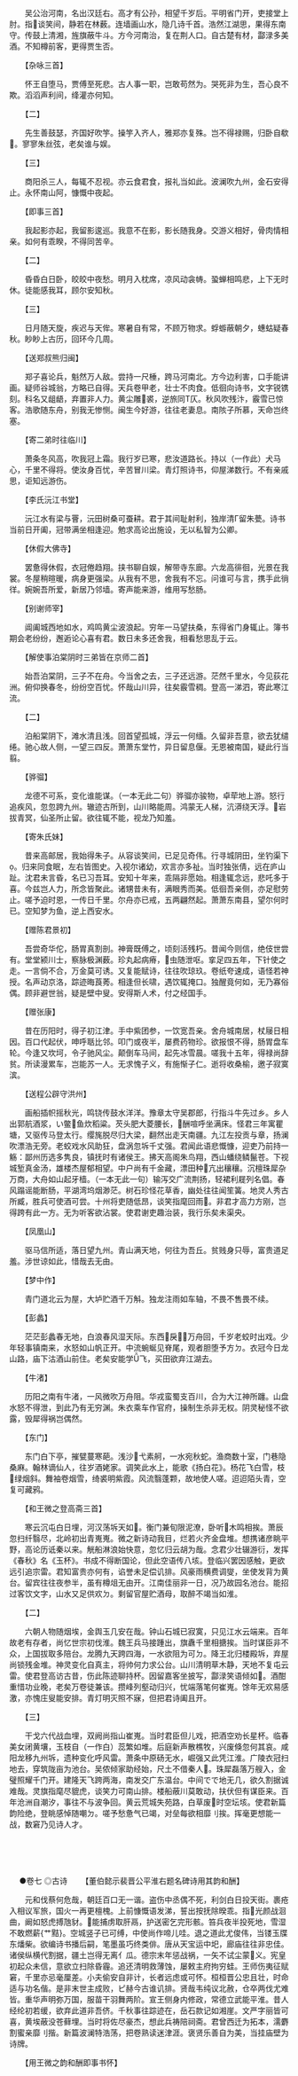 <!-- { "loadSidebar": true } -->
　　吴公治河南，名出汉廷右。高才有公孙，相望千岁后。平明省门开，吏接堂上肘。指谈笑间，静若在林薮。连墙画山水，隐几诗千首。浩然江湖思，果得东南守。传鼓上清湘，旌旗蔽牛斗。方今河南治，复在荆人口。自古楚有材，酃渌多美酒。不知樽前客，更得贾生否。

　　【杂咏三首】

　　怀王自堕马，贾傅至死悲。古人事一职，岂敢苟然为。哭死非为生，吾心良不欺。滔滔声利间，绛灌亦何知。

　　【二】

　　先生善鼓瑟，齐国好吹竽。操竽入齐人，雅郑亦复殊。岂不得禄赐，归卧自欷。寥寥朱丝弦，老矣谁与娱。

　　【三】

　　商阳杀三人，每辄不忍视。亦云食君食，报礼当如此。波澜吹九州，金石安得止。永怀南山阿，慷慨中夜起。

　　【即事三首】

　　我起影亦起，我留影逡巡。我意不在影，影长随我身。交游义相好，骨肉情相亲。如何有乖睽，不得同苦辛。

　　【二】

　　昏昏白日卧，皎皎中夜愁。明月入枕席，凉风动衾帱。蛩蝉相鸣悲，上下无时休。徒能感我耳，顾尔安知秋。

　　【三】

　　日月随天旋，疾迟与天侔。寒暑自有常，不顾万物求。蜉蝣蔽朝夕，蟪蛄疑春秋。眇眇上古历，回环今几周。

　　【送郑叔熊归闽】

　　郑子喜论兵，魁然万人敌。尝持一尺棰，跨马河南北。方今边利害，口手能讲画。疑师谷城翁，方略已自得。天兵卷甲老，壮士不肉食。低徊向诗书，文字锐镌刻。科名又龃龉，弃置非人力。黄尘雕裘，逆旅同Τ仄。秋风吹残汴，霰雪已惊客。浩歌随东舟，别我无惨恻。闽生今好游，往往老妻息。南陔子所慕，天命岂终塞。

　　【寄二弟时往临川】

　　萧条冬风高，吹我冠上霜。我行岁已寒，悲汝道路长。持以（一作此）犬马心，千里不得将。使汝身百忧，辛苦冒川梁。青灯照诗书，仰屋涕数行。不有亲戚思，讵知远游伤。

　　【李氏沅江书堂】

　　沅江水有梁与罾，沅田树桑可蚕耕。君于其间耻射利，独岸清Г留朱甍。诗书当前日开阖，冠带满坐相逢迎。勉求高论出施设，无以私智为公卿。

　　【休假大佛寺】

　　罢惫得休假，衣冠倦趋翔。挟书聊自娱，解带寺东廊。六龙高徘徊，光景在我裳。冬屋稍暄暖，病身更强梁。从我有不思，舍我有不忘。问谁可与言，携手此徜徉。婉婉吾所爱，新居乃邻墙。寄声能来游，维用写愁肠。

　　【别谢师宰】

　　阊阖城西地如水，鸡鸣黄尘波浪起。穷年一马望扶桑，东得省门身辄止。簿书期会老纷纷，邂逅论心喜有君。数日未多还舍我，相看愁思乱于云。

　　【解使事泊棠阴时三弟皆在京师二首】

　　始吾泊棠阴，三子不在舟。今当舍之去，三子还远游。茫然千里水，今见荻花洲。俯仰换春冬，纷纷空百忧。怀哉山川异，往矣霰雪稠。登高一涕泗，寄此寒江流。

　　【二】

　　泊船棠阴下，滩水清且浅。回首望孤城，浮云一何缅。久留非吾意，欲去犹缱绻。驰心故人侧，一望三四反。萧萧东堂竹，异日留息偃。无恩被南国，疑此行当翦。

　　【骅骝】

　　龙德不可系，变化谁能谋。（一本无此二句）骅骝亦骏物，卓荦地上游。怒行追疾风，忽忽跨九州。辙迹古所到，山川略能周。鸿蒙无人梯，沆漭绕天浮。岩拔青冥，仙圣所止留。欲往辄不能，视龙乃知羞。

　　【寄朱氏妹】

　　昔来高邮居，我始得朱子。从容谈笑间，已足见奇伟。行寻城阴田，坐钓渠下。归来同食眠，左右皆图史。入视尔诸幼，欢言亦多祉。当时独张倩，远在庐山趾。沈君未言昏，名已习吾耳。安知十年来，乖隔非愿始。相逢辄念远，悲吒多于喜。今兹岂人力，所念皆聚此。诸甥昔未有，满眼秀而美。低徊吾亲侧，亦足慰劳止。嗟予迫时恩，一传日千里。尔舟亦已戒，五两翩然起。萧萧东南县，望尔何时已。空知梦为鱼，逆上西安水。

　　【赠陈君景初】

　　吾尝奇华佗，肠胃真割剖。神膏既傅之，顷刻活残朽。昔闻今则信，绝伎世尝有。堂堂颍川士，察脉极渊薮。珍丸起病瘠，虫随泄呕。挛足四五年，下针使之走。一言倘不合，万金莫可诱。又复能赋诗，往往吹琼玖。卷纸夸速成，语怪若神授。名声动京洛，踪迹晦莨莠。相逢但长啸，遇饮辄掩口。独醒竟何如，无乃寡俗偶。顾非避世翁，疑是壁中叟。安得斯人术，付之经国手。

　　【赠张康】

　　昔在历阳时，得子初江津。手中紫团参，一饮宽吾亲。舍舟城南居，杖屦日相因。百口代起伏，呻呼聒比邻。叩门或夜半，屡费药物珍。欲报恨不得，肠胃盘车轮。今逢又坎坷，令子驰风尘。颠倒车马间，起先冰雪晨。嗟我十五年，得禄尚辞贫。所读漫累车，岂能苏一人。无求愧子义，有施惭子仁。逝将收桑榆，邀子寂寞滨。

　　【送程公辟守洪州】

　　画船插帜摇秋光，鸣铙传鼓水洋洋。豫章太守吴郡郎，行指斗牛先过乡。乡人出郭航酒浆，い鳖鱼炊稻粱。芡头肥大菱腰长，酬喧呼坐满床。怪君三年寓瞿塘，又驱传马登太行。缨旄脱尽归大梁，翻然出走天南疆。九江左投贡与章，扬澜吹漂浩无旁。老蛟戏水风助狂，盘涡忽坼千丈强。君闻此语悲慨慷，迎吏乃前持一觞：鄙州历选多隽良，镇抚时有诸侯王。拂天高阁朱鸟翔，西山蟠绕鳞鬣苍。下视城堑真金汤，雄楼杰屋郁相望。中户尚有千金藏，漂田种亢出穰穰。沉檀珠犀杂万商，大舟如山起牙樯。（一本无此一句）输泻交广流荆扬，轻裙利屣列名倡。春风蹋谣能断肠，平湖湾坞烟渺茫。树石珍怪花草香，幽处往往闻笙簧。地灵人秀古所臧，胜兵可使酒可尝。十州将吏随低昂，谈笑指麾回雨。非君才高力方刚，岂得跨有此一方。无为听客欲沾裳。使君谢吏趣治装，我行乐矣未渠央。

　　【凤凰山】

　　驱马信所适，落日望九州。青山满天地，何往为吾丘。贫贱身只辱，富贵道足羞。涉世谅如此，惜哉去无由。

　　【梦中作】

　　青门道北云为屋，大垆贮酒千万斛。独龙注雨如车轴，不畏不售畏不续。

　　【彭蠡】

　　茫茫彭蠡春无地，白浪春风湿天际。东西戾万舟回，千岁老蛟时出戏。少年轻事镇南来，水怒如山帆正开。中流蜿蜒见脊尾，观者胆堕予方ㄉ。衣冠今日龙山路，庙下沽酒山前住。老矣安能学飞，买田欲弃江湖去。

　　【牛渚】

　　历阳之南有牛渚，一风微吹万舟阻。华戎蛮蜀支百川，合为大江神所躔。山盘水怒不得泄，到此乃有无穷渊。朱衣乘车作官府，操制生杀非无权。阴灵秘怪不欲露，毁犀得祸岂偶然。

　　【东门】

　　东门白下亭，摧甓蔓寒葩。浅沙弋素舸，一水宛秋蛇。渔商数十室，门巷隐桑麻。翰林谪仙人，往岁酒姥家。调笑此水上，能歌《扬白花》。杨花飞白雪，枝绿烟斜。舞袖卷烟雪，绮裘明紫霞。风流翳蓬颗，故地使人嗟。迢迢陌头青，空复可藏鸦。

　　【和王微之登高斋三首】

　　寒云沉屯白日埋，河汉荡坼天如。衡门兼旬限泥潦，卧听木鸣相挨。萧辰忽扫纤翳尽，北岭初出青嵬嵬。微之新诗动我目，烂若火齐金盘堆。想携诸彦眺平野，高论历诋秦以来。觥船淋浪始快意，忽忆归云胡为哉。念君少壮辍游衍，发挥《春秋》名《玉杯》。书成不得断国论，但此空语传八垓。登临兴罢因感触，更欲远引追宗雷。君知富贵亦何有，谄誉未足偿讥排。风豪雨横费调燮，坐使发背为黄台。留宾往往夜参半，虽有樽俎无由开。江南佳丽非一日，况乃故园名池台。能招过客饮文字，山水又足供欢ㄉ。剩留官屋贮酒母，取醉不竭当如淮。

　　【二】

　　六朝人物随烟埃，金舆玉几安在哉。钟山石城已寂寞，只见江水云端来。百年故老有存者，尚忆世宗初伐淮。魏王兵马接踵出，旗纛千里相搪挨。当时谋臣非不众，上国拔取多陪台。龙腾九天跨四海，一水欲阻为可ㄉ。降王北归楼殿坼，弃屋尚锁残金堆。神灵变化自真主，将帅何力求公台。山川清明草木静，天地不复屯云雷。使君登高访古昔，伤此陈迹聊持杯。因留嘉客坐披写，酃渌笑语倾如。酒酣重惜功业晚，老矣万卷徒兼该。攒峰列壑动归兴，忧端落笔何崔嵬。馀年无欢易感激，亦愧庄叟能安排。青灯明灭照不寐，但把君诗阖且开。

　　【三】

　　干戈六代战血埋，双阙尚指山崔嵬。当时君臣但儿戏，把酒空劝长星杯。临春美女闭黄壤，玉枝自（一作白）蕊繁如堆。后庭新声散樵牧，兴废倏忽何其哀。咸阳龙移九州坼，遗种变化呼风雷。萧条中原砀无水，崛强又此凭江淮。广陵衣冠扫地去，穿筑陇亩为池台。吴侬倾家助经始，尺土不借秦人。珠犀磊落万艘入，金璧照耀千门开。建隆天飞跨两海，南发交广东温台。中间でで地无几，欲久割据诚难哉。灵旗指麾尽貔虎，谈笑力可南山排。楼船蔽川莫敢动，扶伏但有谋臣来。百年沧洲自潮汐，事往不与波争回。黄云荒城失苑路，白草废时空坛垓。使君新篇韵险绝，登眺感悼随嘲ㄉ。嗟予愁惫气已竭，对垒每欲相靡刂挨。挥毫更想能一战，数窘乃见诗人才。 
　

　




　

　
●卷七
◎古诗
　　【董伯懿示裴晋公平淮右题名碑诗用其韵和酬】

　　元和伐蔡何危哉，朝廷百口无一谐。盗伤中丞偶不死，利剑白日投天街。裹疮入相议军旅，国火一再更檀槐。上前慷慨语发涕，誓出按抚除暌乖。指光颜战洄曲，阚如怒虎搏虺豺。能捕虏取肝鬲，护送密乞完形骸。笞兵夜半投死地，雪湿不敢燃薪{艹黠}。空城竖子已可缚，中使尚作啼儿哇。退之道此尤俊伟，当镂玉牒东燔柴。欲编诗书播后嗣，笔墨虽巧终类俳。唐从天宝运中圯，廊庙往往非忠佳。诸侯纵横代割据，疆土岂得无离亻瓜。德宗末年惩战祸，一矢不试尘蒙义。宪皇初起众未信，意欲立扫除昏霾。追还清明救薄蚀，屡敕主府拘穷蛙。王师伤夷征赋窘，千里亦忌毫厘差。小夫偷安自非计，长者远虑或可怀。桓桓晋公忠且壮，时命适与功名偕。是非末世主成败，ピ赫今古谁讥排。贤哉韦纯议北赦，仓卒两伐尤难皆。重华声明弥万国，服苗干羽舞两阶。宣王侧身内修政，常德立武能平淮。昔人经纶初若缓，欲弃此道非吾侪。千秋事往踪迹在，岳石款记如湘崖。文严字丽皆可喜，黄埃蔽没苍藓埋。当时将佐尽豪杰，想此兵祷陪祠斋。君曾西迁为拓本，濡麝割蜜亲靡刂揩。新篇波澜特浩荡，把卷熟读迷津涯。褒贤乐善自为美，当挂庙壁为诗牌。

　　【用王微之韵和酬即事书怀】

